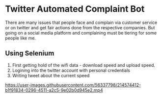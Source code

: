 
# Twitter Automated Complaint Bot

There are many issues that people face and complain via customer service or on twitter and get fair actions done from the respective companies. But going on a social media platform and complaining must be tiering for some people like me. 

## Using Selenium
1. First getting hold of the wifi data - download speed and upload speed.
2. Logining into the twitter account with personal credentials
3. Writing tweet about the current speed





https://user-images.githubusercontent.com/56337798/214574412-b1f91834-0296-4511-a2c5-9e02b0d945e2.mp4

